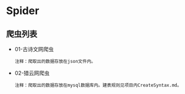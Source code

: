 # Spider
## 爬虫列表 ##
* 01-古诗文网爬虫

	```
	注释：爬取出的数据存放在json文件内。
	```

* 02-猎云网爬虫

	```
	注释：爬取出的数据存放在mysql数据库内。建表规则见项目内CreateSyntax.md。
	```
